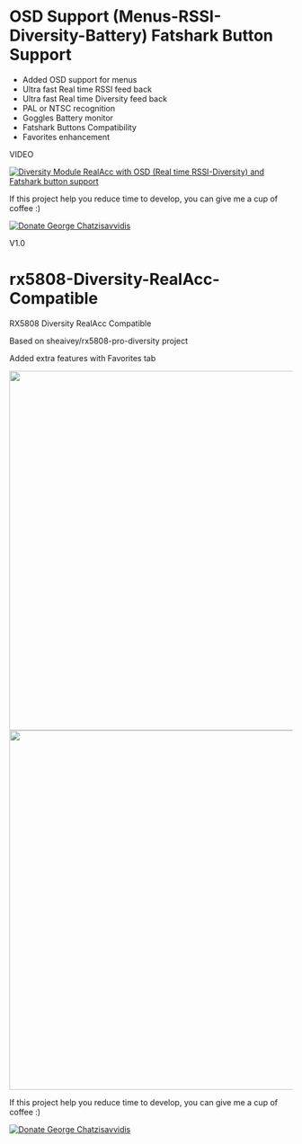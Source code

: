 
<h1>OSD Support (Menus-RSSI-Diversity-Battery) Fatshark Button Support</h1>

* Added OSD support for menus
* Ultra fast Real time RSSI feed back
* Ultra fast  Real time Diversity feed back
* PAL or NTSC recognition
* Goggles Battery monitor
* Fatshark Buttons Compatibility
* Favorites enhancement

VIDEO

[![Diversity Module RealAcc with OSD (Real time RSSI-Diversity) and Fatshark button support 
](https://img.youtube.com/vi/VvQDdLFI8oQ/0.jpg)](https://www.youtube.com/watch?v=VvQDdLFI8oQ)

If this project help you reduce time to develop, you can give me a cup of coffee :)

<a href="https://www.paypal.com/cgi-bin/webscr?cmd=_donations&business=GZKDUKL4C2H5A&lc=GR&item_name=George&currency_code=EUR&bn=PP%2dDonationsBF%3abtn_donateCC_LG%2egif%3aNonHosted" target="_blank">
  <img src="https://www.paypalobjects.com/en_US/i/btn/btn_donateCC_LG.gif" alt="Donate George Chatzisavvidis"  > 
</a> 



V1.0
# rx5808-Diversity-RealAcc-Compatible
RX5808 Diversity RealAcc Compatible

Based on sheaivey/rx5808-pro-diversity project

Added extra features with Favorites tab 

 
 
 <p align="center">
  <img src="https://static.rcgroups.net/forums/attachments/2/6/7/4/6/6/a9522549-129-IMG_0113.JPG" width="640"/>
  <img src="https://static.rcgroups.net/forums/attachments/2/6/7/4/6/6/a9433976-3-IMG_0101.jpg" width="640"/>
</p>

If this project help you reduce time to develop, you can give me a cup of coffee :)

<a href="https://www.paypal.com/cgi-bin/webscr?cmd=_donations&business=GZKDUKL4C2H5A&lc=GR&item_name=George&currency_code=EUR&bn=PP%2dDonationsBF%3abtn_donateCC_LG%2egif%3aNonHosted" target="_blank">
  <img src="https://www.paypalobjects.com/en_US/i/btn/btn_donateCC_LG.gif" alt="Donate George Chatzisavvidis"  > 
</a> 
